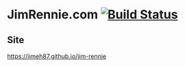 # JimRennie.com [![Build Status](https://travis-ci.com/Jimeh87/jim-rennie.svg?branch=master)](https://travis-ci.com/Jimeh87/jim-rennie)

## Site
https://jimeh87.github.io/jim-rennie

